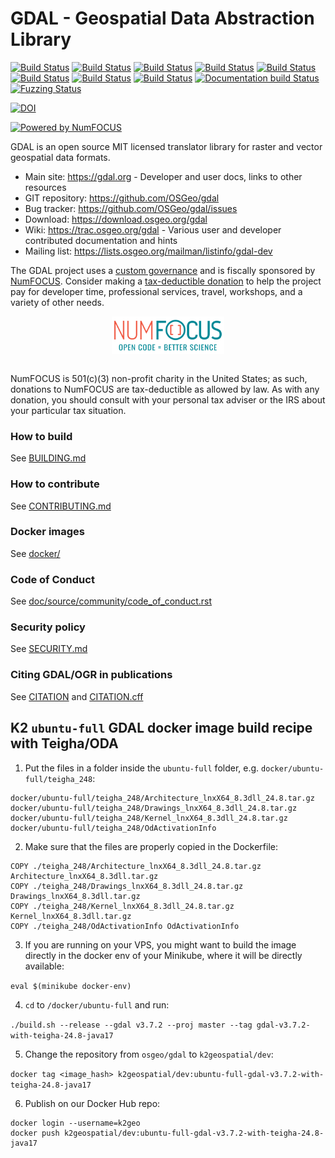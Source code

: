 GDAL - Geospatial Data Abstraction Library
====

[![Build Status](https://github.com/OSGeo/gdal/workflows/Linux%20Builds/badge.svg)](https://github.com/osgeo/gdal/actions?query=workflow%3A%22Linux+Builds%22+branch%3Amaster)
[![Build Status](https://github.com/OSGeo/gdal/workflows/MacOS%20build/badge.svg)](https://github.com/osgeo/gdal/actions?query=workflow%3A%22MacOS+build%22+branch%3Amaster)
[![Build Status](https://github.com/OSGeo/gdal/workflows/Windows%20builds/badge.svg)](https://github.com/osgeo/gdal/actions?query=workflow%3A%22Windows+builds%22+branch%3Amaster)
[![Build Status](https://github.com/OSGeo/gdal/workflows/Android%20build/badge.svg)](https://github.com/osgeo/gdal/actions?query=workflow%3A%22Android+build%22+branch%3Amaster)
[![Build Status](https://github.com/OSGeo/gdal/workflows/CLang%20Static%20Analyzer/badge.svg)](https://github.com/osgeo/gdal/actions?query=workflow%3A%22CLang+Static+Analyzer%22+branch%3Amaster)
[![Build Status](https://github.com/OSGeo/gdal/workflows/Code%20Checks/badge.svg)](https://github.com/osgeo/gdal/actions?query=workflow%3A%22Code+Checks%22+branch%3Amaster)
[![Build Status](https://travis-ci.com/OSGeo/gdal.svg?branch=master)](https://travis-ci.com/OSGeo/gdal)
[![Build Status](https://scan.coverity.com/projects/749/badge.svg?flat=1)](https://scan.coverity.com/projects/gdal)
[![Documentation build Status](https://github.com/OSGeo/gdal/workflows/Docs/badge.svg)](https://github.com/osgeo/gdal/actions?query=workflow%3A%22Docs%22+branch%3Amaster)
[![Fuzzing Status](https://oss-fuzz-build-logs.storage.googleapis.com/badges/gdal.svg)](https://bugs.chromium.org/p/oss-fuzz/issues/list?sort=-opened&can=1&q=proj:gdal)

[![DOI](https://zenodo.org/badge/DOI/10.5281/zenodo.5884351.svg)](https://doi.org/10.5281/zenodo.5884351)

[![Powered by NumFOCUS](https://img.shields.io/badge/powered%20by-NumFOCUS-orange.svg?style=flat&colorA=E1523D&colorB=007D8A )](http://numfocus.org)


GDAL is an open source MIT licensed translator library for raster and vector geospatial data formats.

* Main site: https://gdal.org - Developer and user docs, links to other resources
* GIT repository: https://github.com/OSGeo/gdal
* Bug tracker: https://github.com/OSGeo/gdal/issues
* Download: https://download.osgeo.org/gdal
* Wiki: https://trac.osgeo.org/gdal - Various user and developer contributed documentation and hints
* Mailing list: https://lists.osgeo.org/mailman/listinfo/gdal-dev

[//]: # (numfocus-fiscal-sponsor-attribution)

The GDAL project uses a [custom governance](./GOVERNANCE.md)
and is fiscally sponsored by [NumFOCUS](https://numfocus.org/). Consider making
a [tax-deductible donation](https://numfocus.org/donate-to-gdal) to help the project
pay for developer time, professional services, travel, workshops, and a variety of other needs.

<div align="center">
  <a href="https://numfocus.org/project/gdal">
    <img height="60px"
         src="https://raw.githubusercontent.com/numfocus/templates/master/images/numfocus-logo.png"
         align="center">
  </a>
</div>
<br>

NumFOCUS is 501(c)(3) non-profit charity in the United States; as such, donations to
NumFOCUS are tax-deductible as allowed by law. As with any donation, you should
consult with your personal tax adviser or the IRS about your particular tax situation.

### How to build

See [BUILDING.md](BUILDING.md)

### How to contribute

See [CONTRIBUTING.md](CONTRIBUTING.md)

### Docker images

See [docker/](docker/)

### Code of Conduct

See [doc/source/community/code_of_conduct.rst](doc/source/community/code_of_conduct.rst)

### Security policy

See [SECURITY.md](SECURITY.md)

### Citing GDAL/OGR in publications

See [CITATION](CITATION) and [CITATION.cff](CITATION.cff)

## K2 `ubuntu-full` GDAL docker image build recipe with Teigha/ODA

1. Put the files in a folder inside the `ubuntu-full` folder, e.g. `docker/ubuntu-full/teigha_248`:

```
docker/ubuntu-full/teigha_248/Architecture_lnxX64_8.3dll_24.8.tar.gz
docker/ubuntu-full/teigha_248/Drawings_lnxX64_8.3dll_24.8.tar.gz
docker/ubuntu-full/teigha_248/Kernel_lnxX64_8.3dll_24.8.tar.gz
docker/ubuntu-full/teigha_248/OdActivationInfo
```

2. Make sure that the files are properly copied in the Dockerfile:

```
COPY ./teigha_248/Architecture_lnxX64_8.3dll_24.8.tar.gz Architecture_lnxX64_8.3dll.tar.gz
COPY ./teigha_248/Drawings_lnxX64_8.3dll_24.8.tar.gz Drawings_lnxX64_8.3dll.tar.gz
COPY ./teigha_248/Kernel_lnxX64_8.3dll_24.8.tar.gz Kernel_lnxX64_8.3dll.tar.gz
COPY ./teigha_248/OdActivationInfo OdActivationInfo
```

3. If you are running on your VPS, you might want to build the image directly in the docker env of your Minikube, where it will be directly available:

`eval $(minikube docker-env)`

4. `cd` to `/docker/ubuntu-full` and run:

`./build.sh --release --gdal v3.7.2 --proj master --tag gdal-v3.7.2-with-teigha-24.8-java17`

5. Change the repository from `osgeo/gdal` to `k2geospatial/dev`:

`docker tag <image_hash> k2geospatial/dev:ubuntu-full-gdal-v3.7.2-with-teigha-24.8-java17`

6. Publish on our Docker Hub repo:

```
docker login --username=k2geo
docker push k2geospatial/dev:ubuntu-full-gdal-v3.7.2-with-teigha-24.8-java17
```
